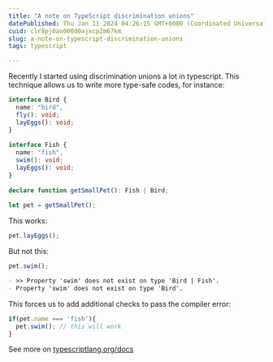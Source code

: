 ```yaml
---
title: "A note on TypeScript discrimination unions"
datePublished: Thu Jan 11 2024 04:26:15 GMT+0000 (Coordinated Universal Time)
cuid: clr8pj0ao000d0ajxcp2m67km
slug: a-note-on-typescript-discrimination-unions
tags: typescript

---
```


Recently I started using discrimination unions a lot in typescript.
This technique allows us to write more type-safe codes, for instance:
```typescript
interface Bird {
  name: "bird",
  fly(): void;
  layEggs(): void;
}
 
interface Fish {
  name: "fish",
  swim(): void;
  layEggs(): void;
}
 
declare function getSmallPet(): Fish | Bird;
 
let pet = getSmallPet();

```
This works:
```js
pet.layEggs();
```
But not this:
```js 
pet.swim(); 
```
```md
- >> Property 'swim' does not exist on type 'Bird | Fish'.
- Property 'swim' does not exist on type 'Bird'.
```
This forces us to add additional checks to pass the compiler error:
```typescript
if(pet.name === 'fish'){
  pet.swim(); // this will work
}
```
 See more on [typescriptlang.org/docs](https://www.typescriptlang.org/docs/handbook/2/narrowing.html#discriminated-unions) 

